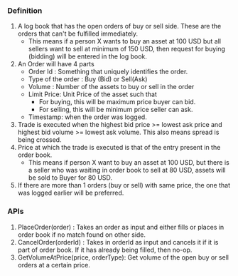 ### Definition

1. A log book that has the open orders of buy or sell side. These are the orders that can't be fulfilled immediately. 
    - This means if a person X wants to buy an asset at 100 USD but all sellers want to sell at minimum of 150 USD, then request for buying (bidding) will be entered in the log book.
2. An Order will have 4 parts
    - Order Id : Something that uniquely identifies the order.
    - Type of the order : Buy (Bid) or Sell(Ask)
    - Volume : Number of the assets to buy or sell in the order
    - Limit Price: Unit Price of the asset such that
        - For buying, this will be maximum price buyer can bid. 
        - For selling, this will be minimum price seller can ask.
    - Timestamp: when the order was logged.
3. Trade is executed when the highest bid price >= lowest ask price and highest bid volume >= lowest ask volume. This also means spread is being crossed. 
4. Price at which the trade is executed is that of the entry present in the order book. 
    - This means if person X want to buy an asset at 100 USD, but there is a seller who was waiting in order book to sell at 80 USD, assets will be sold to Buyer for 80 USD. 
4. If there are more than 1 orders (buy or sell) with same price, the one that was logged earlier will be preferred.

### APIs

1. PlaceOrder(order) : Takes an order as input and either fills or places in order book if no match found on other side.
2. CancelOrder(orderId) : Takes in orderId as input and cancels it if it is part of order book. If it has already being filled, then no-op.
3. GetVolumeAtPrice(price, orderType): Get volume of the open buy or sell orders at a certain price.